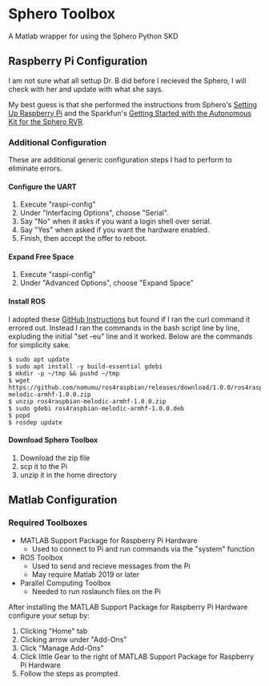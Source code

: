 # Sphero Toolbox
A Matlab wrapper for using the Sphero Python SKD  
## Raspberry Pi Configuration
I am not sure what all settup Dr. B did before I recieved the Sphero, I will check with her and update with what she says. 

My best guess is that she performed the instructions from Sphero's [Setting Up Raspberry Pi](https://sdk.sphero.com/docs/getting_started/raspberry_pi/raspberry_pi_setup/) and the Sparkfun's [Getting Started with the Autonomous Kit for the Sphero RVR](https://learn.sparkfun.com/tutorials/getting-started-with-the-autonomous-kit-for-the-sphero-rvr/step-1-connect-the-sphero-rvr-to-the-app).

### Additional Configuration
These are additional generic configuration steps I had to perform to eliminate
errors.

#### Configure the UART 
1. Execute "raspi-config" 
2. Under "Interfacing Options", choose "Serial".
3. Say "No" when it asks if you want a login shell over serial.
4. Say "Yes" when asked if you want the hardware enabled.
5. Finish, then accept the offer to reboot.

#### Expand Free Space
1. Execute "raspi-config" 
2. Under "Advanced Options", choose "Expand Space"

#### Install ROS
I adopted these [GitHub Instructions](https://gist.github.com/Tiryoh/76be0ac467c09667ca51b5f8d9f4b3bc#file-ros_melodic_install_raspizero-bash) but found if I 
ran the curl command it errored out. Instead I ran the commands in the bash 
script line by line, expluding the initial "set -eu" line and it worked. Below
are the commands for simplicity sake.
```
$ sudo apt update
$ sudo apt install -y build-essential gdebi
$ mkdir -p ~/tmp && pushd ~/tmp
$ wget https://github.com/nomumu/ros4raspbian/releases/download/1.0.0/ros4raspbian-melodic-armhf-1.0.0.zip
$ unzip ros4raspbian-melodic-armhf-1.0.0.zip
$ sudo gdebi ros4raspbian-melodic-armhf-1.0.0.deb
$ popd
$ rosdep update
```

#### Download Sphero Toolbox
1. Download the zip file
2. scp it to the Pi
3. unzip it in the home directory


## Matlab Configuration
### Required Toolboxes
* MATLAB Support Package for Raspberry Pi Hardware
    - Used to connect to Pi and run commands via the "system" function
* ROS Toolbox
    - Used to send and recieve messages from the Pi
    - May require Matlab 2019 or later
* Parallel Computing Toolbox
    - Needed to run roslaunch files on the Pi 

After installing the MATLAB Support Package for Raspberry Pi Hardware 
configure your setup by:
1. Clicking "Home" tab
2. Clicking arrow under "Add-Ons"
3. Click "Manage Add-Ons"
4. Click little Gear to the right of MATLAB Support Package for Raspberry Pi Hardware
5. Follow the steps as prompted.
